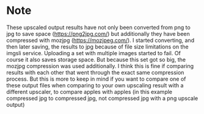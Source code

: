 # Note

These upscaled output results have not only been converted from png to jpg to save space (https://png2jpg.com/) but additionally they have been compressed with mozjpg (https://mozjpeg.com/). I started converting, and then later saving, the results to jpg because of file size limitations on the imgsli service. Uploading a set with multiple images started to fail. Of course it also saves storage space. But because this set got so big, the mozjpg compression was used additionally. I think this is fine if comparing results with each other that went through the exact same compression process. But this is more to keep in mind if you want to compare one of these output files when comparing to your own upscaling result with a different upscaler, to compare apples with apples (in this example compressed jpg to compressed jpg, not compressed jpg with a png upscale output)